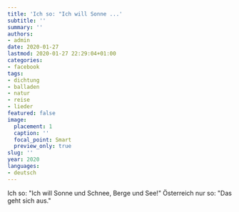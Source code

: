 ```yaml
---
title: 'Ich so: "Ich will Sonne ...'
subtitle: ''
summary: ''
authors:
- admin
date: 2020-01-27
lastmod: 2020-01-27 22:29:04+01:00
categories:
- facebook
tags:
- dichtung
- balladen
- natur
- reise
- lieder
featured: false
image:
  placement: 1
  caption: ''
  focal_point: Smart
  preview_only: true
slug: ''
year: 2020
languages:
- deutsch
---
```


Ich so: "Ich will Sonne und Schnee, Berge und See!"
Österreich nur so: "Das geht sich aus."